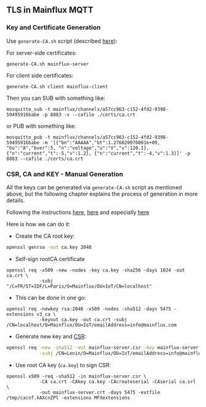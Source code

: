 ## TLS in Mainflux MQTT

### Key and Certificate Generation

Use `generate-CA.sh` script (described [here](http://rockingdlabs.dunmire.org/exercises-experiments/ssl-client-certs-to-secure-mqtt)):

For server-side certificates:
```
generate-CA.sh mainflux-server
```

For client side certificates:
```
generate-CA.sh client mainflux-client
```

Then you can SUB with something like:
```
mosquitto_sub -t mainflux/channels/a57cc963-c152-4fd2-9398-59495916babe -p 8883 -v --cafile ./certs/ca.crt
```

or PUB with something like:
```
mosquitto_pub -t mainflux/channels/a57cc963-c152-4fd2-9398-59495916babe -m '[{"bn":"AAAAA","bt":1.276020076001e+09, "bu":"A","bver":5, "n":"voltage","u":"V","v":120.1}, {"n":"current","t":-5,"v":1.2}, {"n":"current","t":-4,"v":1.3}]' -p 8883 --cafile ./certs/ca.crt
```

### CSR, CA and KEY - Manual Generation
All the keys can be generated via `generate-CA.sh` script as mentioned above, but the following chapter explains the process of generation in more details.

Following the instructions [here](https://help.github.com/enterprise/11.10.340/admin/articles/using-self-signed-ssl-certificates/), [here](http://uwsgi-docs.readthedocs.io/en/latest/HTTPS.html) and especially [here](http://www.shellhacks.com/en/HowTo-Create-CSR-using-OpenSSL-Without-Prompt-Non-Interactive)

Here is how we can do it:

- Create the CA root key:
```bash
openssl genrsa -out ca.key 2048
```

- Self-sign rootCA certificate
```
openssl req -x509 -new -nodes -key ca.key -sha256 -days 1024 -out ca.crt \
			-subj "/C=FR/ST=IDF/L=Paris/O=Mainflux/OU=IoT/CN=localhost"
```

- This can be done in one go:
```
openssl req -newkey rsa:2048 -x509 -nodes -sha512 -days 5475 -extensions v3_ca \
			-keyout ca.key -out ca.crt -subj /CN=localhost/O=Mainflux/OU=IoT/emailAddress=info@mainflux.com
```

- Generate new key and [CSR](https://en.wikipedia.org/wiki/Certificate_signing_request):
```bash
openssl req -new -sha512 -out mainflux-server.csr -key mainflux-server.key \
			-subj /CN=Lenin/O=Mainflux/OU=IoT/emailAddress=info@mainflux.com
```

- Use root CA key (`ca.key`) to sign CSR:
```
openssl x509 -req -sha512 -in mainflux-server.csr \
			-CA ca.crt -CAkey ca.key -CAcreateserial -CAserial ca.srl \
			-out mainflux-server.crt -days 5475 -extfile /tmp/cacnf.kAXcnZPl -extensions MFXextensions
```
